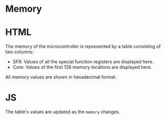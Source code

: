 # Memory

# HTML
The memory of the microcontroller is represented by a table consisting of two columns:

- SFR: Values of all the special function registers are displayed here.
- Core: Values of the first 128 memory locations are displayed here.

All memory values are shown in hexadecimal format.

# JS
The table's values are updated as the `memory` changes.
